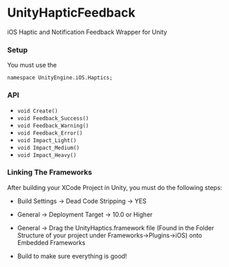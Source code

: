 # UnityHapticFeedback

iOS Haptic and Notification Feedback Wrapper for Unity

### Setup

You must use the 
```
namespace UnityEngine.iOS.Haptics;
```


### API

- ``` void Create() ```
- ``` void Feedback_Success() ```
- ``` void Feedback_Warning() ```
- ``` void Feedback_Error() ```
- ``` void Impact_Light() ```
- ``` void Impact_Medium() ```
- ``` void Impact_Heavy() ```


### Linking The Frameworks

After building your XCode Project in Unity, you must do the following steps:
- Build Settings -> Dead Code Stripping -> YES
- General -> Deployment Target -> 10.0 or Higher
- General -> Drag the UnityHaptics.framework file (Found in the Folder Structure of your project under Frameworks->Plugins->iOS) onto Embedded Frameworks

- Build to make sure everything is good! 
